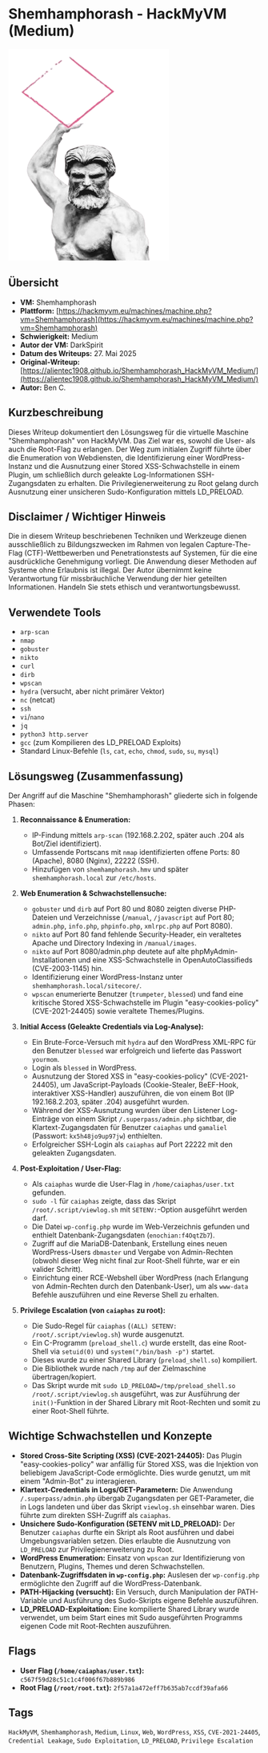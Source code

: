 # Shemhamphorash - HackMyVM (Medium)
 
![Shemhamphorash.png](Shemhamphorash.png)

## Übersicht

*   **VM:** Shemhamphorash
*   **Plattform:** [https://hackmyvm.eu/machines/machine.php?vm=Shemhamphorash](https://hackmyvm.eu/machines/machine.php?vm=Shemhamphorash)
*   **Schwierigkeit:** Medium
*   **Autor der VM:** DarkSpirit
*   **Datum des Writeups:** 27. Mai 2025
*   **Original-Writeup:** [https://alientec1908.github.io/Shemhamphorash_HackMyVM_Medium/](https://alientec1908.github.io/Shemhamphorash_HackMyVM_Medium/)
*   **Autor:** Ben C.

## Kurzbeschreibung

Dieses Writeup dokumentiert den Lösungsweg für die virtuelle Maschine "Shemhamphorash" von HackMyVM. Das Ziel war es, sowohl die User- als auch die Root-Flag zu erlangen. Der Weg zum initialen Zugriff führte über die Enumeration von Webdiensten, die Identifizierung einer WordPress-Instanz und die Ausnutzung einer Stored XSS-Schwachstelle in einem Plugin, um schließlich durch geleakte Log-Informationen SSH-Zugangsdaten zu erhalten. Die Privilegienerweiterung zu Root gelang durch Ausnutzung einer unsicheren Sudo-Konfiguration mittels LD_PRELOAD.

## Disclaimer / Wichtiger Hinweis

Die in diesem Writeup beschriebenen Techniken und Werkzeuge dienen ausschließlich zu Bildungszwecken im Rahmen von legalen Capture-The-Flag (CTF)-Wettbewerben und Penetrationstests auf Systemen, für die eine ausdrückliche Genehmigung vorliegt. Die Anwendung dieser Methoden auf Systeme ohne Erlaubnis ist illegal. Der Autor übernimmt keine Verantwortung für missbräuchliche Verwendung der hier geteilten Informationen. Handeln Sie stets ethisch und verantwortungsbewusst.

## Verwendete Tools

*   `arp-scan`
*   `nmap`
*   `gobuster`
*   `nikto`
*   `curl`
*   `dirb`
*   `wpscan`
*   `hydra` (versucht, aber nicht primärer Vektor)
*   `nc` (netcat)
*   `ssh`
*   `vi`/`nano`
*   `jq`
*   `python3 http.server`
*   `gcc` (zum Kompilieren des LD_PRELOAD Exploits)
*   Standard Linux-Befehle (`ls`, `cat`, `echo`, `chmod`, `sudo`, `su`, `mysql`)

## Lösungsweg (Zusammenfassung)

Der Angriff auf die Maschine "Shemhamphorash" gliederte sich in folgende Phasen:

1.  **Reconnaissance & Enumeration:**
    *   IP-Findung mittels `arp-scan` (192.168.2.202, später auch .204 als Bot/Ziel identifiziert).
    *   Umfassende Portscans mit `nmap` identifizierten offene Ports: 80 (Apache), 8080 (Nginx), 22222 (SSH).
    *   Hinzufügen von `shemhamphorash.hmv` und später `shemhamphorash.local` zur `/etc/hosts`.

2.  **Web Enumeration & Schwachstellensuche:**
    *   `gobuster` und `dirb` auf Port 80 und 8080 zeigten diverse PHP-Dateien und Verzeichnisse (`/manual`, `/javascript` auf Port 80; `admin.php`, `info.php`, `phpinfo.php`, `xmlrpc.php` auf Port 8080).
    *   `nikto` auf Port 80 fand fehlende Security-Header, ein veraltetes Apache und Directory Indexing in `/manual/images`.
    *   `nikto` auf Port 8080/admin.php deutete auf alte phpMyAdmin-Installationen und eine XSS-Schwachstelle in OpenAutoClassifieds (CVE-2003-1145) hin.
    *   Identifizierung einer WordPress-Instanz unter `shemhamphorash.local/sitecore/`.
    *   `wpscan` enumerierte Benutzer (`trumpeter`, `blessed`) und fand eine kritische Stored XSS-Schwachstelle im Plugin "easy-cookies-policy" (CVE-2021-24405) sowie veraltete Themes/Plugins.

3.  **Initial Access (Geleakte Credentials via Log-Analyse):**
    *   Ein Brute-Force-Versuch mit `hydra` auf den WordPress XML-RPC für den Benutzer `blessed` war erfolgreich und lieferte das Passwort `yourmom`.
    *   Login als `blessed` in WordPress.
    *   Ausnutzung der Stored XSS in "easy-cookies-policy" (CVE-2021-24405), um JavaScript-Payloads (Cookie-Stealer, BeEF-Hook, interaktiver XSS-Handler) auszuführen, die von einem Bot (IP 192.168.2.203, später .204) ausgeführt wurden.
    *   Während der XSS-Ausnutzung wurden über den Listener Log-Einträge von einem Skript `/.superpass/admin.php` sichtbar, die Klartext-Zugangsdaten für Benutzer `caiaphas` und `gamaliel` (Passwort: `kx5h48jo9up97jw`) enthielten.
    *   Erfolgreicher SSH-Login als `caiaphas` auf Port 22222 mit den geleakten Zugangsdaten.

4.  **Post-Exploitation / User-Flag:**
    *   Als `caiaphas` wurde die User-Flag in `/home/caiaphas/user.txt` gefunden.
    *   `sudo -l` für `caiaphas` zeigte, dass das Skript `/root/.script/viewlog.sh` mit `SETENV:`-Option ausgeführt werden darf.
    *   Die Datei `wp-config.php` wurde im Web-Verzeichnis gefunden und enthielt Datenbank-Zugangsdaten (`enochian:f4OqtZb7`).
    *   Zugriff auf die MariaDB-Datenbank, Erstellung eines neuen WordPress-Users `dbmaster` und Vergabe von Admin-Rechten (obwohl dieser Weg nicht final zur Root-Shell führte, war er ein valider Schritt).
    *   Einrichtung einer RCE-Webshell über WordPress (nach Erlangung von Admin-Rechten durch den Datenbank-User), um als `www-data` Befehle auszuführen und eine Reverse Shell zu erhalten.

5.  **Privilege Escalation (von `caiaphas` zu root):**
    *   Die Sudo-Regel für `caiaphas` (`(ALL) SETENV: /root/.script/viewlog.sh`) wurde ausgenutzt.
    *   Ein C-Programm (`preload_shell.c`) wurde erstellt, das eine Root-Shell via `setuid(0)` und `system("/bin/bash -p")` startet.
    *   Dieses wurde zu einer Shared Library (`preload_shell.so`) kompiliert.
    *   Die Bibliothek wurde nach `/tmp` auf der Zielmaschine übertragen/kopiert.
    *   Das Skript wurde mit `sudo LD_PRELOAD=/tmp/preload_shell.so /root/.script/viewlog.sh` ausgeführt, was zur Ausführung der `init()`-Funktion in der Shared Library mit Root-Rechten und somit zu einer Root-Shell führte.

## Wichtige Schwachstellen und Konzepte

*   **Stored Cross-Site Scripting (XSS) (CVE-2021-24405):** Das Plugin "easy-cookies-policy" war anfällig für Stored XSS, was die Injektion von beliebigem JavaScript-Code ermöglichte. Dies wurde genutzt, um mit einem "Admin-Bot" zu interagieren.
*   **Klartext-Credentials in Logs/GET-Parametern:** Die Anwendung `/.superpass/admin.php` übergab Zugangsdaten per GET-Parameter, die in Logs landeten und über das Skript `viewlog.sh` einsehbar waren. Dies führte zum direkten SSH-Zugriff als `caiaphas`.
*   **Unsichere Sudo-Konfiguration (SETENV mit LD_PRELOAD):** Der Benutzer `caiaphas` durfte ein Skript als Root ausführen und dabei Umgebungsvariablen setzen. Dies erlaubte die Ausnutzung von `LD_PRELOAD` zur Privilegienerweiterung zu Root.
*   **WordPress Enumeration:** Einsatz von `wpscan` zur Identifizierung von Benutzern, Plugins, Themes und deren Schwachstellen.
*   **Datenbank-Zugriffsdaten in `wp-config.php`:** Auslesen der <code>wp-config.php</code> ermöglichte den Zugriff auf die WordPress-Datenbank.
*   **PATH-Hijacking (versucht):** Ein Versuch, durch Manipulation der PATH-Variable und Ausführung des Sudo-Skripts eigene Befehle auszuführen.
*   **LD_PRELOAD-Exploitation:** Eine kompilierte Shared Library wurde verwendet, um beim Start eines mit Sudo ausgeführten Programms eigenen Code mit Root-Rechten auszuführen.

## Flags

*   **User Flag (`/home/caiaphas/user.txt`):** `c567f59d28c51c1c4f006f67b889b986`
*   **Root Flag (`/root/root.txt`):** `2f57a1a472eff7b635ab7ccdf39afa66`

## Tags

`HackMyVM`, `Shemhamphorash`, `Medium`, `Linux`, `Web`, `WordPress`, `XSS`, `CVE-2021-24405`, `Credential Leakage`, `Sudo Exploitation`, `LD_PRELOAD`, `Privilege Escalation`

